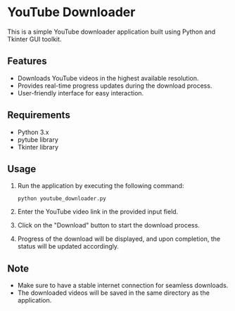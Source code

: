 # YouTube Downloader

This is a simple YouTube downloader application built using Python and Tkinter GUI toolkit.

## Features

- Downloads YouTube videos in the highest available resolution.
- Provides real-time progress updates during the download process.
- User-friendly interface for easy interaction.

## Requirements

- Python 3.x
- pytube library
- Tkinter library

## Usage

1. Run the application by executing the following command:

    ```
    python youtube_downloader.py
    ```

2. Enter the YouTube video link in the provided input field.

3. Click on the "Download" button to start the download process.

4. Progress of the download will be displayed, and upon completion, the status will be updated accordingly.

## Note

- Make sure to have a stable internet connection for seamless downloads.
- The downloaded videos will be saved in the same directory as the application.